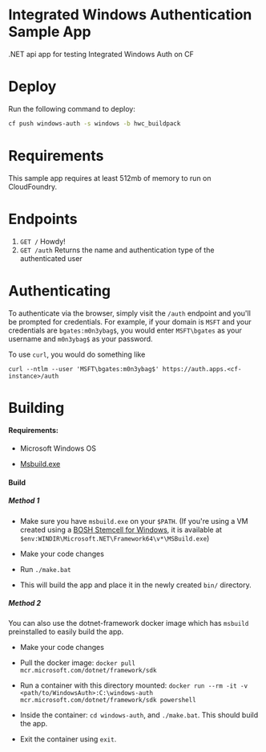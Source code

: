 Integrated Windows Authentication Sample App
====

.NET api app for testing Integrated Windows Auth on CF


Deploy
=======

Run the following command to deploy:

```sh
cf push windows-auth -s windows -b hwc_buildpack
```

Requirements
=======
This sample app requires at least 512mb of memory to run on CloudFoundry.


Endpoints
=======
1. `GET /` Howdy!
1. `GET /auth` Returns the name and authentication type of the authenticated user


Authenticating
======
To authenticate via the browser, simply visit the `/auth` endpoint and you'll be prompted for credentials.  For example, if your domain is `MSFT` and your credentials are `bgates:m0n3ybag$`, you would enter `MSFT\bgates` as your username and `m0n3ybag$` as your password.

To use `curl`, you would do something like
```
curl --ntlm --user 'MSFT\bgates:m0n3ybag$' https://auth.apps.<cf-instance>/auth
```


Building
=============

#### Requirements:

* Microsoft Windows OS

* [Msbuild.exe](https://docs.microsoft.com/en-us/visualstudio/msbuild/msbuild)

#### Build

##### Method 1

* Make sure you have `msbuild.exe` on your `$PATH`. (If you're using a VM created using a [BOSH Stemcell for Windows](https://bosh.io/stemcells), it is available at `$env:WINDIR\Microsoft.NET\Framework64\v*\MSBuild.exe`)

* Make your code changes

* Run `./make.bat`

* This will build the app and place it in the newly created `bin/` directory.

##### Method 2

You can also use the dotnet-framework docker image which has `msbuild` preinstalled to easily build the app.

* Make your code changes

* Pull the docker image: `docker pull mcr.microsoft.com/dotnet/framework/sdk`

* Run a container with this directory mounted: `docker run --rm -it -v <path/to/WindowsAuth>:C:\windows-auth mcr.microsoft.com/dotnet/framework/sdk powershell`

* Inside the container: `cd windows-auth`, and `./make.bat`. This should build the app.

* Exit the container using `exit`.